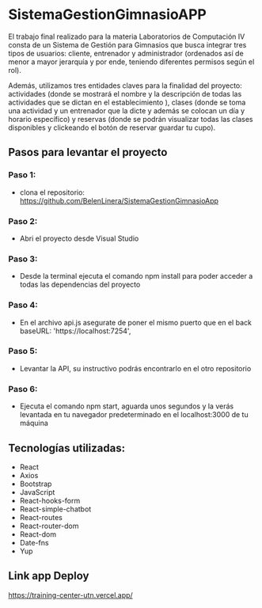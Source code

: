 # SistemaGestionGimnasioAPP

El trabajo final realizado para la materia Laboratorios de Computación IV consta de un Sistema de Gestión para Gimnasios que busca integrar tres tipos de usuarios: cliente, entrenador y administrador (ordenados así de menor a mayor jerarquía y por ende, teniendo diferentes permisos según el rol).

Además, utilizamos tres entidades claves para la finalidad del proyecto: actividades (donde se mostrará el nombre y la descripción de todas las actividades que se dictan en el establecimiento ), clases (donde se toma una actividad y un entrenador que la dicte y además se colocan un día y horario específico) y reservas (donde se podrán visualizar todas las clases disponibles y clickeando el botón de reservar guardar tu cupo).

## Pasos para levantar el proyecto

### Paso 1: 
* clona el repositorio: https://github.com/BelenLinera/SistemaGestionGimnasioApp
### Paso 2:
* Abri el proyecto desde Visual Studio
### Paso 3:
* Desde la terminal ejecuta el comando npm install para poder acceder a todas las dependencias del proyecto 
### Paso 4:
* En el archivo api.js asegurate de poner el mismo puerto que en el back baseURL: 'https://localhost:7254',
### Paso 5:
* Levantar la API, su instructivo podrás encontrarlo en el otro repositorio
### Paso 6:
* Ejecuta el comando npm start, aguarda unos segundos y la verás levantada en tu navegador predeterminado en el localhost:3000 de tu máquina 


## Tecnologías utilizadas:

* React
* Axios
* Bootstrap
* JavaScript
* React-hooks-form
* React-simple-chatbot
* React-routes
* React-router-dom
* React-dom
* Date-fns
* Yup

## Link app Deploy
https://training-center-utn.vercel.app/
